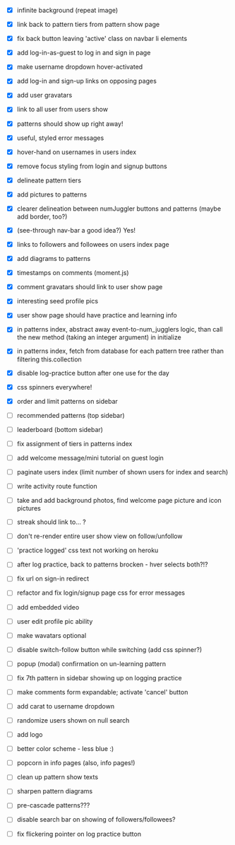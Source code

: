 - [x] infinite background (repeat image)
- [x] link back to pattern tiers from pattern show page
- [x] fix back button leaving 'active' class on navbar li elements
- [x] add log-in-as-guest to log in and sign in page
- [x] make username dropdown hover-activated
- [x] add log-in and sign-up links on opposing pages
- [x] add user gravatars
- [x] link to all user from users show
- [x] patterns should show up right away!
- [x] useful, styled error messages
- [x] hover-hand on usernames in users index
- [x] remove focus styling from login and signup buttons
- [x] delineate pattern tiers
- [x] add pictures to patterns
- [x] clearer delineation between numJuggler buttons and patterns (maybe add border, too?)
- [x] (see-through nav-bar a good idea?) Yes!
- [x] links to followers and followees on users index page
- [x] add diagrams to patterns
- [x] timestamps on comments (moment.js)
- [x] comment gravatars should link to user show page
- [x] interesting seed profile pics
- [x] user show page should have practice and learning info
- [x] in patterns index, abstract away event-to-num_jugglers logic, than call the new method (taking an integer argument) in initialize
- [x] in patterns index, fetch from database for each pattern tree rather than filtering this.collection
- [x] disable log-practice button after one use for the day
- [x] css spinners everywhere!
- [x] order and limit patterns on sidebar
- [ ] recommended patterns (top sidebar)
- [ ] leaderboard (bottom sidebar)
- [ ] fix assignment of tiers in patterns index
- [ ] add welcome message/mini tutorial on guest login
- [ ] paginate users index (limit number of shown users for index and search)
- [ ] write activity route function
- [ ] take and add background photos, find welcome page picture and icon pictures
- [ ] streak should link to... ?
- [ ] don't re-render entire user show view on follow/unfollow
- [ ] 'practice logged' css text not working on heroku

- [ ] after log practice, back to patterns brocken - hver selects both?!?

- [ ] fix url on sign-in redirect
- [ ] refactor and fix login/signup page css for error messages
- [ ] add embedded video
- [ ] user edit profile pic ability
- [ ] make wavatars optional
- [ ] disable switch-follow button while switching (add css spinner?)
- [ ] popup (modal) confirmation on un-learning pattern
- [ ] fix 7th pattern in sidebar showing up on logging practice

- [ ] make comments form expandable; activate 'cancel' button
- [ ] add carat to username dropdown
- [ ] randomize users shown on null search
- [ ] add logo
- [ ] better color scheme - less blue :)
- [ ] popcorn in info pages (also, info pages!)
- [ ] clean up pattern show texts
- [ ] sharpen pattern diagrams
- [ ] pre-cascade patterns???

- [ ] disable search bar on showing of followers/followees?
- [ ] fix flickering pointer on log practice button
